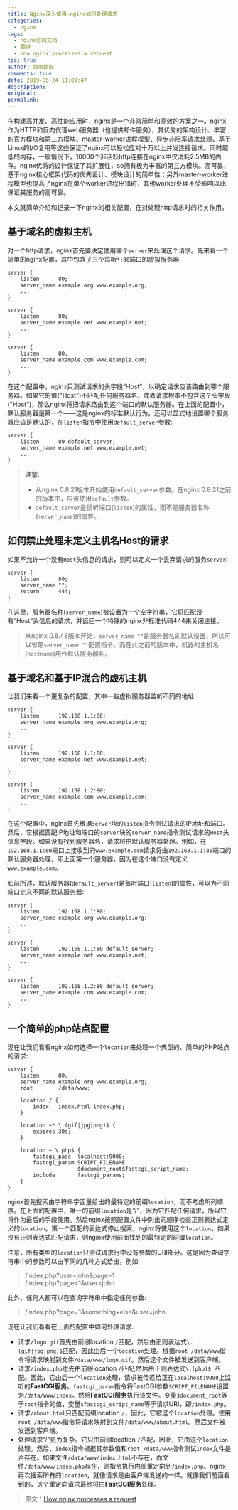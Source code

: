```yaml
---
title: Nginx深入使用-nginx如何处理请求
categories:
  - nginx
tags:
  - nginx官网文档
  - 翻译
  - How nginx processes a request
toc: true
author: 西虢技匠
comments: true
date: 2019-05-24 11:09:47
description:
original:
permalink:
---
```


在构建高并发、高性能应用时，nginx是一个非常简单和高效的方案之一。nginx作为HTTP和反向代理web服务器（也提供邮件服务），其优秀的架构设计、丰富的官方模块和第三方模块、master-worker进程模型、异步非阻塞请求处理、基于Linux的I/O复用等这些保证了nginx可以轻松应对十万以上并发连接请求。同时超低的内存，一般情况下，10000个非活跃http连接在nginx中仅消耗2.5MB的内存。nginx优秀的设计保证了其扩展性，so拥有极为丰富的第三方模块。高可靠，基于nginx核心框架代码的优秀设计、模块设计的简单性；另外master-worker进程模型也提高了nginx在单个worker进程出错时，其他worker处理不受影响以此保证其服务的高可靠。

本文就简单介绍和记录一下nginx的相关配置，在对处理http请求时的相关作用。
<!-- more -->


## 基于域名的虚拟主机
对一个http请求，nginx首先要决定使用哪个`server`来处理这个请求。先来看一个简单的nginx配置，其中包含了三个监听`*:80`端口的虚拟服务器
```nginx
server {
    listen      80;
    server_name example.org www.example.org;
    ...
}

server {
    listen      80;
    server_name example.net www.example.net;
    ...
}

server {
    listen      80;
    server_name example.com www.example.com;
    ...
}
```
在这个配置中，nginx只测试请求的头字段“Host”，以确定请求应该路由到哪个服务器。如果它的值("Host")不匹配任何服务器名，或者请求根本不包含这个头字段("Host")，那么nginx将把请求路由到这个端口的默认服务器。在上面的配置中，默认服务器是第一个——这是nginx的标准默认行为。还可以显式地设置哪个服务器应该是默认的，在`listen`指令中使用`default_server`参数:
```nginx
server {
    listen      80 default_server;
    server_name example.net www.example.net;
    ...
}
```
> **注意:** 
> * 从nginx 0.8.21版本开始使用`default_server`参数。在nginx 0.8.21之前的版本中，应该使用`default`参数。
> * `default_server`是侦听端口(`listen`)的属性，而不是服务器名称(`server_name`)的属性。

## 如何禁止处理未定义主机名Host的请求
如果不允许一个没有`Host`头信息的请求，则可以定义一个丢弃请求的服务`server`:
```nginx
server {
    listen      80;
    server_name "";
    return      444;
}
```
在这里，服务器名称(`server_name`)被设置为一个空字符串，它将匹配没有“Host”头信息的请求，并返回一个特殊的nginx非标准代码444来关闭连接。
> 从nginx 0.8.48版本开始，`server_name ""`是服务器名的默认设置，所以可以省略`server_name ""`配置指令。而在此之前的版本中，机器的主机名(`hostname`)用作默认服务器名。

## 基于域名和基于IP混合的虚机主机
让我们来看一个更复杂的配置，其中一些虚拟服务器监听不同的地址:
```nginx
server {
    listen      192.168.1.1:80;
    server_name example.org www.example.org;
    ...
}

server {
    listen      192.168.1.1:80;
    server_name example.net www.example.net;
    ...
}

server {
    listen      192.168.1.2:80;
    server_name example.com www.example.com;
    ...
}
```
在这个配置中，nginx首先根据`server`块的`listen`指令测试请求的IP地址和端口。然后，它根据匹配IP地址和端口的`server`块的`server_name`指令测试请求的`Host`头信息字段。如果没有找到服务器名，请求将由默认服务器处理。例如，在`192.168.1.1:80`端口上接收到的`www.example.com`请求将由`192.168.1.1:80`端口的默认服务器处理，即上面第一个服务器，因为在这个端口没有定义`www.example.com`。

如前所述，默认服务器(`default_server`)是监听端口(`listen`)的属性，可以为不同端口定义不同的默认服务器:
```nginx
server {
    listen      192.168.1.1:80;
    server_name example.org www.example.org;
    ...
}

server {
    listen      192.168.1.1:80 default_server;
    server_name example.net www.example.net;
    ...
}

server {
    listen      192.168.1.2:80 default_server;
    server_name example.com www.example.com;
    ...
}
```

## 一个简单的php站点配置
现在让我们看看nginx如何选择一个`location`来处理一个典型的、简单的PHP站点的请求:
```nginx
server {
    listen      80;
    server_name example.org www.example.org;
    root        /data/www;

    location / {
        index   index.html index.php;
    }

    location ~* \.(gif|jpg|png)$ {
        expires 30d;
    }

    location ~ \.php$ {
        fastcgi_pass  localhost:9000;
        fastcgi_param SCRIPT_FILENAME
                      $document_root$fastcgi_script_name;
        include       fastcgi_params;
    }
}
```
nginx首先搜索由字符串字面量给出的最特定的前缀`location`，而不考虑所列顺序。在上面的配置中，唯一的前缀`location`是“/”，因为它匹配任何请求，所以它将作为最后的手段使用。然后nginx按照配置文件中列出的顺序检查正则表达式定义的`location`。第一个匹配的表达式停止搜索，nginx将使用这个`location`。如果没有正则表达式匹配请求，则nginx使用前面找到的最特定的前缀`location`。

注意，所有类型的`location`只测试请求行中没有参数的URI部分。这是因为查询字符串中的参数可以由不同的几种方式给出，例如:
> /index.php?user=john&page=1     
> /index.php?page=1&user=john      

此外，任何人都可以在查询字符串中指定任何参数:
> /index.php?page=1&something+else&user=john

现在让我们看看在上面的配置中如何处理请求:
* 请求`/logo.gif`首先由前缀location `/`匹配，然后由正则表达式`\.(gif|jpg|png)$`匹配，因此由后一个`location`处理。根据`root /data/www`指令将请求映射到文件`/data/www/logo.gif`。然后这个文件被发送到客户端。
* 请求`/index.php`也先由前缀location  `/`匹配,然后由正则表达式`\.(php)$ `匹配。因此，它由后一个`location`处理，请求被传递给正在`localhost:9000`上监听的**FastCGI服务**。`fastcgi_param`指令将FastCGI参数`SCRIPT_FILENAME`设置为`/data/www/index`。然后**FastCGI服务**执行该文件。变量`$document_root`等于`root`指令的值，变量`$fastcgi_script_name`等于请求URI，即`/index.php`。
* 请求`/about.html`只匹配前缀location `/`，因此，它被这个`location`处理。使用`root /data/www`指令将请求映射到文件`/data/www/about.html`。然后文件被发送到客户端。
* 处理请求“/”更为复杂。它只由前缀location `/`匹配，因此，它由这个`location`处理。然后，`index`指令根据其参数值和`root /data/www`指令测试`index`文件是否存在。如果文件`/data/www/index.html`不存在，而文件`/data/www/index.php`存在，则指令执行内部重定向到`/index.php`。nginx再次搜索所有的`location`，就像请求是由客户端发送的一样。就像我们前面看到的，这个重定向请求最终将由**FastCGI服务**处理。


> 原文：[How nginx processes a request](http://nginx.org/en/docs/http/request_processing.html)